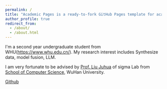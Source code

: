 ```yaml
---
permalink: /
title: "Academic Pages is a ready-to-fork GitHub Pages template for academic personal websites"
author_profile: true
redirect_from: 
  - /about/
  - /about.html
---
```


I'm a second year undergraduate student from WHU(https://www.whu.edu.cn/). My research interest includes Synthesize data, model fusion, LLM.

I am very fortunate to be advised by [Prof. Liu Juhua](http://jszy.whu.edu.cn/liujuhua1/zh_CN/index.htm) of sigma Lab from [School of Computer Science](https://cs.whu.edu.cn/), WuHan University. 

[Github](https://github.com/zmyymzgit) 

